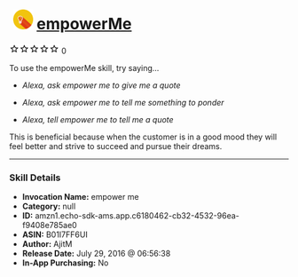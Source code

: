 # &nbsp;<img src="skill_icon" alt="empowerMe icon" width="36"> [empowerMe](http://alexa.amazon.com/#skills/amzn1.echo-sdk-ams.app.c6180462-cb32-4532-96ea-f9408e785ae0)
![0 stars](../../images/ic_star_border_black_18dp_1x.png)![0 stars](../../images/ic_star_border_black_18dp_1x.png)![0 stars](../../images/ic_star_border_black_18dp_1x.png)![0 stars](../../images/ic_star_border_black_18dp_1x.png)![0 stars](../../images/ic_star_border_black_18dp_1x.png) 0

To use the empowerMe skill, try saying...

* *Alexa, ask empower me to give me a quote*

* *Alexa, ask empower me to tell me something to ponder*

* *Alexa, tell empower me to tell me a quote*

This is beneficial because when the customer is in a good mood they will feel better and strive to succeed and pursue their dreams.

***

### Skill Details

* **Invocation Name:** empower me
* **Category:** null
* **ID:** amzn1.echo-sdk-ams.app.c6180462-cb32-4532-96ea-f9408e785ae0
* **ASIN:** B01I7FF6UI
* **Author:** AjitM
* **Release Date:** July 29, 2016 @ 06:56:38
* **In-App Purchasing:** No
